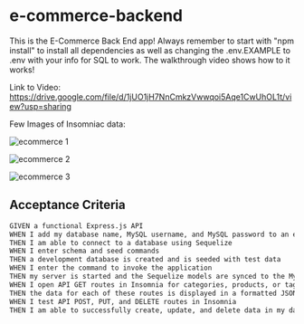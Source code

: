 # e-commerce-backend
This is the E-Commerce Back End app! Always remember to start with "npm install" to install all dependencies as well as changing the .env.EXAMPLE to .env with your info for SQL to work. The walkthrough video shows how to it works!

Link to Video: https://drive.google.com/file/d/1jUO1jH7NnCmkzVwwqoi5Aqe1CwUhOL1t/view?usp=sharing

Few Images of Insomniac data:

![ecommerce 1](https://user-images.githubusercontent.com/71856810/158258223-520e8b2c-2a02-495b-8272-6f80086b9776.PNG)

![ecommerce 2](https://user-images.githubusercontent.com/71856810/158258236-0f06d543-46e8-4fab-abef-280d0f7dccfb.PNG)

![ecommerce 3](https://user-images.githubusercontent.com/71856810/158258254-997b3051-26e8-49fc-b1c2-f27a3e4b8921.PNG)



## Acceptance Criteria

```md
GIVEN a functional Express.js API
WHEN I add my database name, MySQL username, and MySQL password to an environment variable file
THEN I am able to connect to a database using Sequelize
WHEN I enter schema and seed commands
THEN a development database is created and is seeded with test data
WHEN I enter the command to invoke the application
THEN my server is started and the Sequelize models are synced to the MySQL database
WHEN I open API GET routes in Insomnia for categories, products, or tags
THEN the data for each of these routes is displayed in a formatted JSON
WHEN I test API POST, PUT, and DELETE routes in Insomnia
THEN I am able to successfully create, update, and delete data in my database
```
